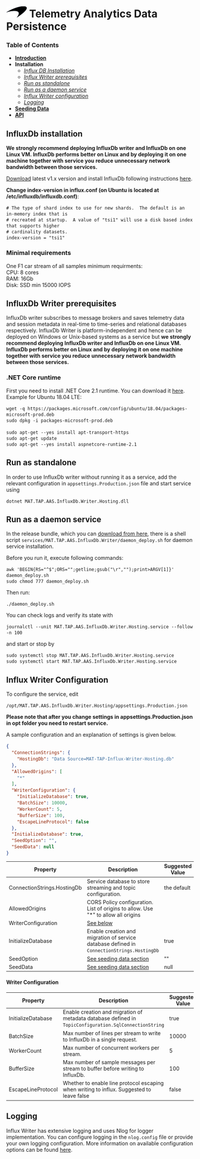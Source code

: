 # ![logo](/Media/branding.png) Telemetry Analytics Data Persistence

### Table of Contents
- [**Introduction**](../README.md)<br>
- **Installation**<br>
  - [*Influx DB Installation*](#influxdb-installation)<br>
  - [*Influx Writer prerequisites*](#influxdb-writer-prerequisites)<br>
  - [*Run as standalone*](#run-as-standalone)<br>
  - [*Run as a daemon service*](#run-as-a-daemon-service)<br>
  - [*Influx Writer configuration*](#influx-writer-configuration)<br>
  - [*Logging*](#logging)<br>
- [**Seeding Data**](SeedData.md)<br>
- [**API**](API.md)<br>


## InfluxDb installation
**We strongly recommend deploying InfluxDb writer and InfluxDb on one Linux VM. InfluxDb performs better on Linux and by deploying it on one machine together with service you reduce unnecessary network bandwidth between those services.**

[Download](https://portal.influxdata.com/downloads/) latest v1.x version and install InfluxDb following instructions [here](https://docs.influxdata.com/influxdb/v1.7/introduction/installation/).

**Change index-version in influx.conf (on Ubuntu is located at /etc/influxdb/influxdb.conf)**:

```
# The type of shard index to use for new shards.  The default is an in-memory index that is
# recreated at startup.  A value of "tsi1" will use a disk based index that supports higher
# cardinality datasets.
index-version = "tsi1"
```

### Minimal requirements
One F1 car stream of all samples minimum requirments:  
CPU: 8 cores  
RAM: 16Gb  
Disk: SSD min 15000 IOPS  


## InfluxDb Writer prerequisites

InfluxDb writer subscribes to message brokers and saves telemetry data and session metadata in real-time to time-series and relational databases respectively. InfluxDb Writer is platform-independent and hence can be deployed on Windows or Unix-based systems as a service but **we strongly recommend deploying InfluxDb writer and InfluxDb on one Linux VM. InfluxDb performs better on Linux and by deploying it on one machine together with service you reduce unnecessary network bandwidth between those services.**

### .NET Core runtime
First you need to install .NET Core 2.1 runtime. You can download it [here](https://www.microsoft.com/net/download/dotnet-core/2.1). Example for Ubuntu 18.04 LTE: 

```
wget -q https://packages.microsoft.com/config/ubuntu/18.04/packages-microsoft-prod.deb
sudo dpkg -i packages-microsoft-prod.deb

sudo apt-get --yes install apt-transport-https
sudo apt-get update
sudo apt-get --yes install aspnetcore-runtime-2.1
```


## Run as standalone

In order to use InfluxDb writer without running it as a service, add the relevant configuration in `appsettings.Production.json` file and start service using
```
dotnet MAT.TAP.AAS.InfluxDb.Writer.Hosting.dll
```

## Run as a daemon service
In the release bundle, which you can [download from here](https://mclarenappliedtechnologies.zendesk.com/hc/en-us/sections/115000825753-Downloads), there is a shell script `services/MAT.TAP.AAS.InfluxDb.Writer/daemon_deploy.sh` for daemon service installation. 

Before you run it, execute following commands:
```
awk 'BEGIN{RS="^$";ORS="";getline;gsub("\r","");print>ARGV[1]}' daemon_deploy.sh
sudo chmod 777 daemon_deploy.sh
```

Then run:
```
./daemon_deploy.sh
```

You can check logs and verify its state with

```
journalctl --unit MAT.TAP.AAS.InfluxDb.Writer.Hosting.service --follow -n 100
```

and start or stop by 

```
sudo systemctl stop MAT.TAP.AAS.InfluxDb.Writer.Hosting.service
sudo systemctl start MAT.TAP.AAS.InfluxDb.Writer.Hosting.service
```

## Influx Writer Configuration
To configure the service, edit
```
/opt/MAT.TAP.AAS.InfluxDb.Writer.Hosting/appsettings.Production.json
```

**Please note that after you change settings in appsettings.Production.json in opt folder you need to restart service.**

A sample configuration and an explanation of settings is given below.
```json
{
  "ConnectionStrings": {
    "HostingDb": "Data Source=MAT-TAP-Influx-Writer-Hosting.db"
  },
  "AllowedOrigins": [
    "*"
  ], 
  "WriterConfiguration": {
    "InitializeDatabase": true, 
    "BatchSize": 10000, 
    "WorkerCount": 5, 
    "BufferSize": 100, 
    "EscapeLineProtocol": false
  },
  "InitializeDatabase": true,
  "SeedOption": "",
  "SeedData": null
}
```
| Property | Description | Suggested Value |
|--|--|--|
| ConnectionStrings.HostingDb | Service database to store streaming and topic configuration. | the default
| AllowedOrigins | CORS Policy configuration. List of origins to allow. Use "*" to allow all origins
| WriterConfiguration | [See below](#writer-configuration) |
| InitializeDatabase | Enable creation and migration of service database defined in `ConnectionStrings.HostingDb` | true |
| SeedOption | [See seeding data section](/docs/SeedData.md) | ""
| SeedData | [See seeding data section](/docs/SeedData.md) | null


#### Writer Configuration
| Property | Description | Suggested Value |
|--|--|--|
| InitializeDatabase| Enable creation and migration of metadata database defined in `TopicConfiguration.SqlConnectionString` | true |
| BatchSize | Max number of lines per stream to write to InfluxDb in a single request. | 10000 |
| WorkerCount | Max number of concurrent workers per stream. | 5 |
| BufferSize | Max number of sample messages per stream to buffer before writing to InfluxDb. | 100 |
| EscapeLineProtocol | Whether to enable line protocol escaping when writing to influx. Suggested to leave false | false |

## Logging

Influx Writer has extensive logging and uses Nlog for logger implementation. You can configure logging in the `nlog.config` file or provide your own logging configuration. More information on available configuration options can be found [here](https://github.com/nlog/nlog/wiki/Configuration-file).

